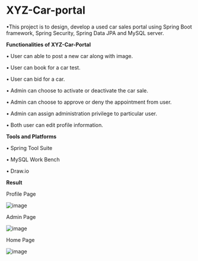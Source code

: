 # XYZ-Car-portal
  •This project is to design, develop a used car sales portal using Spring Boot framework, Spring Security, Spring Data JPA and MySQL server.

**Functionalities of XYZ-Car-Portal**

• User can able to post a new car along with image.

• User can book for a car test.

• User can bid for a car.

• Admin can choose to activate or deactivate the car sale.

• Admin can choose to approve or deny the appointment from user.

• Admin can assign administration privilege to particular user.

• Both user can edit profile information.


**Tools and Platforms**

•	Spring Tool Suite

•	MySQL Work Bench

•	Draw.io


**Result**

Profile Page

![image](https://github.com/racoma123/XYZ-Car-portal/assets/137740654/c33616c9-54ac-4174-875a-cfcd53315793)

Admin Page

![image](https://github.com/racoma123/XYZ-Car-portal/assets/137740654/6634adc7-f228-41e5-8fa6-19a0f1e5cfb5)

Home Page

![image](https://github.com/racoma123/XYZ-Car-portal/assets/137740654/363860ba-6260-4b64-bfea-ce110cb5bf13)

